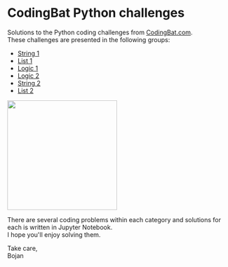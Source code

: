 # CodingBat Python challenges

Solutions to the Python coding challenges from [CodingBat.com](https://codingbat.com/python).\
These challenges are presented in the following groups:

* [String 1](https://codingbat.com/python/String-1)
* [List 1](https://codingbat.com/python/List-1)
* [Logic 1](https://codingbat.com/python/Logic-1)
* [Logic 2](https://codingbat.com/python/Logic-1)
* [String 2](https://codingbat.com/python/String-2)
* [List 2](https://codingbat.com/python/List-2)

<img src="https://user-images.githubusercontent.com/12957404/165395789-eb090f9d-121c-447c-913f-982c091642ba.png" height="250" />

There are several coding problems within each category and solutions for each is written in Jupyter Notebook.\
I hope you'll enjoy solving them.

Take care, \
Bojan
